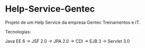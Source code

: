 Help-Service-Gentec
===================

Projeto de um Help Service da empresa Gentec Treinamentos e IT.

Tecnologias:

Java EE 6
  -> JSF 2.0
  -> JPA 2.0
  -> CDI
  -> EJB 3
  -> Servlet 3.0
